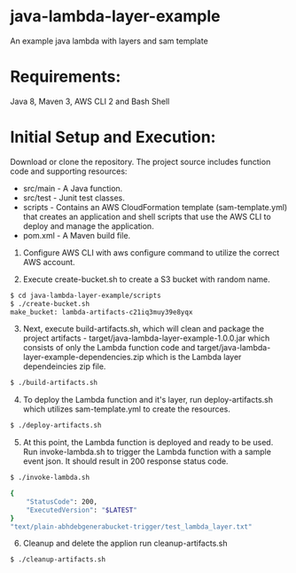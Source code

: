 # java-lambda-layer-example
An example java lambda with layers and sam template

# Requirements:

Java 8, Maven 3, AWS CLI 2 and Bash Shell

# Initial Setup and Execution:

Download or clone the repository. The project source includes function code and supporting resources:
- src/main - A Java function.
- src/test - Junit test classes.
- scripts - Contains an AWS CloudFormation template (sam-template.yml) that creates an application and shell scripts that use the AWS CLI to deploy and manage the application.
- pom.xml - A Maven build file.

1. Configure AWS CLI with aws configure command to utilize the correct AWS account. 

2. Execute create-bucket.sh to create a S3 bucket with random name.
```sh
$ cd java-lambda-layer-example/scripts
$ ./create-bucket.sh
make_bucket: lambda-artifacts-c21iq3muy39e8yqx
```

3. Next, execute build-artifacts.sh, which will clean and package the project artifacts - target/java-lambda-layer-example-1.0.0.jar which consists of only the Lambda function code and target/java-lambda-layer-example-dependencies.zip which is the Lambda layer dependeincies zip file.
```sh
$ ./build-artifacts.sh
```

4. To deploy the Lambda function and it's layer, run deploy-artifacts.sh which utilizes sam-template.yml to create the resources.
```sh
$ ./deploy-artifacts.sh
```

5. At this point, the Lambda function is deployed and ready to be used. Run invoke-lambda.sh to trigger the Lambda function with a sample event json. It should result in 200 response status code.
```sh
$ ./invoke-lambda.sh

{
    "StatusCode": 200,
    "ExecutedVersion": "$LATEST"
}
"text/plain-abhdebgenerabucket-trigger/test_lambda_layer.txt"
```

6. Cleanup and delete the applion run cleanup-artifacts.sh

```sh
$ ./cleanup-artifacts.sh
```

